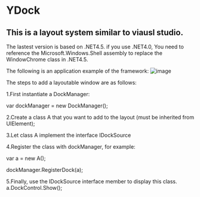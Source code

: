 # YDock

## This is a layout system similar to viausl studio.

The lastest version is based on .NET4.5.
if you use .NET4.0, You need to reference the Microsoft.Windows.Shell assembly to replace the WindowChrome class in .NET4.5.

The following is an application example of the framework:
![image](https://github.com/yzylovepmn/YDock/raw/master/YDock/Resource/Image/example.PNG)

The steps to add a layoutable window are as follows:

1.First instantiate a DockManager:

  var dockManager = new DockManager();
  
2.Create a class A that you want to add to the layout (must be inherited from UIElement);

3.Let class A implement the interface IDockSource

4.Register the class with dockManager, for example:

  var a = new A();
  
  dockManager.RegisterDock(a);
  
5.Finally, use the IDockSource interface member to display this class.
  a.DockControl.Show();
